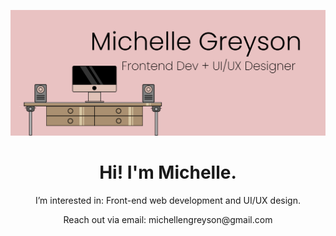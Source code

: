 ![image](https://github.com/michellengreyson/michellengreyson/blob/main/banner-img.png?raw=true)


  <h1 align="center">Hi! I'm Michelle.</h1>
  <p align="center">I’m interested in: Front-end web development and UI/UX design.</p>
  <p align="center">Reach out via email: michellengreyson@gmail.com</p>





<!---
michellengreyson/michellengreyson is a ✨ special ✨ repository because its `README.md` (this file) appears on your GitHub profile.
You can click the Preview link to take a look at your changes.
--->
